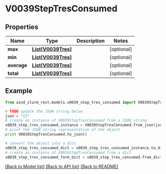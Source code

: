 # V0039StepTresConsumed


## Properties

Name | Type | Description | Notes
------------ | ------------- | ------------- | -------------
**max** | [**List[V0039Tres]**](V0039Tres.md) |  | [optional] 
**min** | [**List[V0039Tres]**](V0039Tres.md) |  | [optional] 
**average** | [**List[V0039Tres]**](V0039Tres.md) |  | [optional] 
**total** | [**List[V0039Tres]**](V0039Tres.md) |  | [optional] 

## Example

```python
from aind_slurm_rest.models.v0039_step_tres_consumed import V0039StepTresConsumed

# TODO update the JSON string below
json = "{}"
# create an instance of V0039StepTresConsumed from a JSON string
v0039_step_tres_consumed_instance = V0039StepTresConsumed.from_json(json)
# print the JSON string representation of the object
print V0039StepTresConsumed.to_json()

# convert the object into a dict
v0039_step_tres_consumed_dict = v0039_step_tres_consumed_instance.to_dict()
# create an instance of V0039StepTresConsumed from a dict
v0039_step_tres_consumed_form_dict = v0039_step_tres_consumed.from_dict(v0039_step_tres_consumed_dict)
```
[[Back to Model list]](../README.md#documentation-for-models) [[Back to API list]](../README.md#documentation-for-api-endpoints) [[Back to README]](../README.md)



